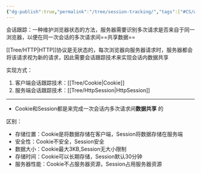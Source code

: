 ```yaml
---
{"dg-publish":true,"permalink":"/tree/session-tracking/","tags":["#CS/web/session","#CS/programming-languages/java/javaweb/session"],"created":"2022-08-14T01:14:57.728+08:00","updated":"2023-08-27T03:14:48.387+08:00"}
---
```




会话跟踪：一种维护浏览器状态的方法，服务器需要识别多次请求是否来自于同一浏览器，以便在同一次会话的多次请求间==共享数据==

 [[Tree/HTTP\|HTTP]]协议是无状态的，每次浏览器向服务器请求时，服务器都会将该请求视为新的请求，因此需要会话跟踪技术来实现会话内数据共享

实现方式：

1. 客户端会话跟踪技术：[[Tree/Cookie\|Cookie]]
2. 服务端会话跟踪技术：[[Tree/HttpSession\|HttpSession]] 


---

- Cookie和Session都是来完成一次会话内多次请求间**数据共享** 的

区别：

- 存储位置：Cookie是将数据存储在客户端，Session将数据存储在服务端
- 安全性：Cookie不安全，Session安全
- 数据大小：Cookie最大3KB,Session无大小限制
- 存储时间：Cookie可以长期存储，Session默认30分钟
- 服务器性能：Cookie不占服务器资源，Session占用服务器资源